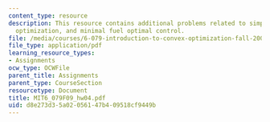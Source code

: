 ```yaml
---
content_type: resource
description: This resource contains additional problems related to simple portfolio
  optimization, and minimal fuel optimal control.
file: /media/courses/6-079-introduction-to-convex-optimization-fall-2009/d8e273d35a02056147b409518cf9449b_MIT6_079F09_hw04.pdf
file_type: application/pdf
learning_resource_types:
- Assignments
ocw_type: OCWFile
parent_title: Assignments
parent_type: CourseSection
resourcetype: Document
title: MIT6_079F09_hw04.pdf
uid: d8e273d3-5a02-0561-47b4-09518cf9449b
---
```

